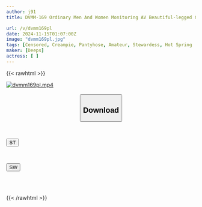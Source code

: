 ```yaml
---
author: j91
title: DVMM-169 Ordinary Men And Women Monitoring AV Beautiful-legged Cabin Attendant! Would You Please Wash My Dick In The Men's Bath Wearing Only Black Pantyhose? Surrounded By The Fully Erect Dicks Of Male Customers, She Shyly Strokes And Sucks Them, And Makes Them Cum! The Extreme Mission Makes Her Pussy Hot And She Ends Up Having Sweaty Creampie Sex! ...

url: /v/dvmm169pl
date: 2024-11-15T01:07:00Z
image: "dvmm169pl.jpg"
tags: [Censored, Creampie, Pantyhose, Amateur, Stewardess, Hot Spring	]
maker: [Deeps]
actress: [ ]
---
```



{{< rawhtml >}}

<div class="video" data-videoid="6WvDo7OYbvU9j6e">
    <a href="javascript:;">
        <img src="/v/dvmm169pl/dvmm169pl.jpg" width="WIDTH" height="HEIGHT" alt="dvmm169pl.mp4" loading="lazy">
    </a>
</div>

<script type="text/javascript" src="https://j91.asia/asset/on-demand-st.js"></script>

<br>
  <link rel="stylesheet" href="https://j91.asia/asset/bs5.css">
  
  <center>
  <button class="btn btn-primary" type="button" data-bs-toggle="collapse" data-bs-target=".multi-collapse" aria-expanded="false" aria-controls="multiCollapseExample1 multiCollapseExample2"><h2>Download</h2></button></center>
</p>
<div class="row">
  <div class="col">
    <div class="collapse multi-collapse" id="multiCollapseExample1">
      <div class="card card-body">
	      	      <br>
<div class="buttons">  
<p><a href="/v/dvmm169pl/st.html" target="_blank"><button class="btn-hover color-3"><i class="fa fa-download"></i> ST</button></a></p></div>
    </div>
  </div>
</div>
  <div class="col">
    <div class="collapse multi-collapse" id="multiCollapseExample2">
      <div class="card card-body">
	      <br>
<div class="buttons">
<p><a href="/v/dvmm169pl/sw.html" target="_blank"><button class="btn-hover color-2"><i class="fa fa-download"></i> SW</button></a></p></div>
<br><br>
      </div>
    </div>
  </div>
</div>

{{< /rawhtml >}}